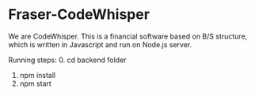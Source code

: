 # Fraser-CodeWhisper
We are CodeWhisper.
This is a financial software based on B/S structure, which is written in Javascript and run on  Node.js server.

Running steps:
0. cd backend folder
1. npm install
2. npm start
